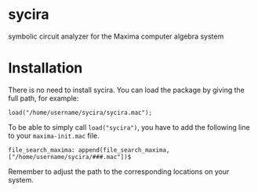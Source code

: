 # sycira
symbolic circuit analyzer for the Maxima computer algebra system

# Installation
There is no need to install sycira. 
You can load the package by giving the full path, for example:
```
load("/home/username/sycira/sycira.mac");
```
To be able to simply call `load("sycira")`, you have to add the following line to your `maxima-init.mac` file.
```
file_search_maxima: append(file_search_maxima, ["/home/username/sycira/###.mac"])$
```
Remember to adjust the path to the corresponding locations on your system.
